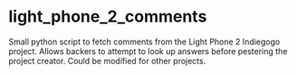 # light_phone_2_comments
Small python script to fetch comments from the Light Phone 2 Indiegogo project. Allows backers to attempt to look up answers before pestering the project creator. Could be modified for other projects.
